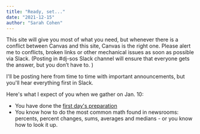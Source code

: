 ```yaml
---
title: "Ready, set..."
date: "2021-12-15"
author: "Sarah Cohen"
--- 
```


This site will give you most of what you need, but whenever there is a conflict between Canvas and this site, Canvas is the right one. Please alert me to conflicts, broken links or other mechanical issues as soon as possible via Slack. (Posting in #dj-sos Slack channel will ensure that everyone gets the answer, but you don’t have to. )


I'll be posting here from time to time with important announcements, but you'll hear everything first in Slack. 

Here's what I expect of you when we gather on Jan. 10: 

* You have done the [first day's preparation](/weeks/week01-1/)
* You know how to do the most common math found in newsrooms: percents, percent changes, sums, averages and medians - or you know how to look it up. 

